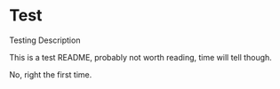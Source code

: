 # Test
Testing Description

This is a test README, probably not worth reading, time will tell though.

No, right the first time.
